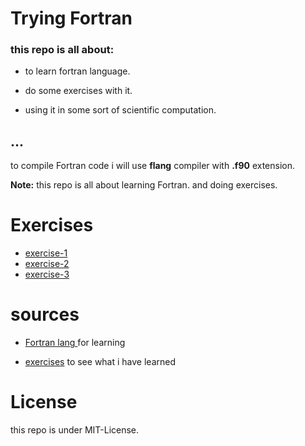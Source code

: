 # Trying Fortran


### this repo is all about:

- to learn fortran language. 

- do some exercises  with it. 

- using it in some sort of scientific computation. 

...
---
to compile Fortran code i will use **flang** compiler with **.f90** extension.

**Note:** this repo is all about learning Fortran. and doing exercises.

# Exercises

- [exercise-1](exercise-1)
- [exercise-2](exercise-2)
- [exercise-3](exercise-3)

# sources

- [Fortran lang ](https://fortran-lang.org/learn/) for learning

- [exercises](https://web.chem.ox.ac.uk/fortran/exercise-io.html) to see what i have learned

# License

this repo is under MIT-License.
